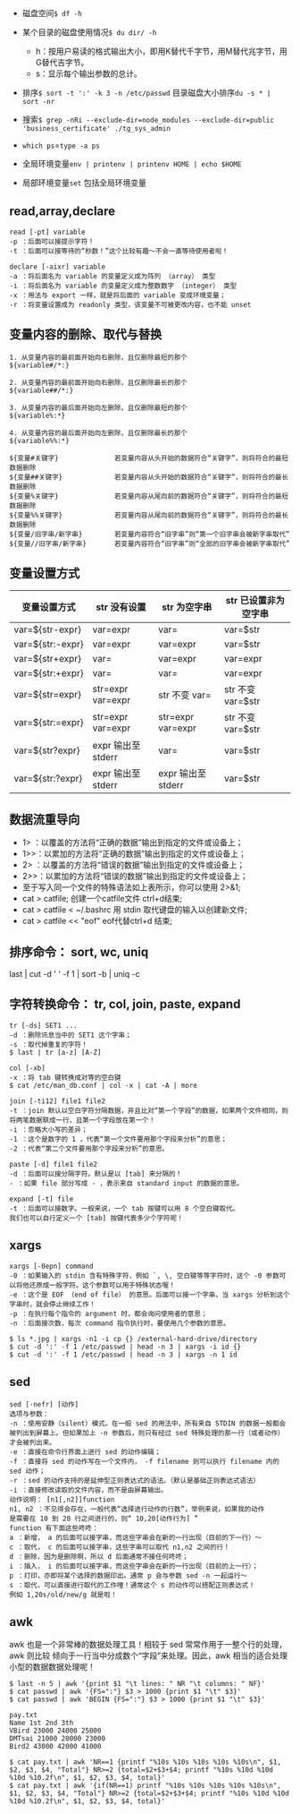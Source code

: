 - 磁盘空间`$ df -h`
- 某个目录的磁盘使用情况`$ du dir/ -h`

    - h：按用户易读的格式输出大小，即用K替代千字节，用M替代兆字节，用G替代吉字节。
    - s：显示每个输出参数的总计。
- 排序`$ sort -t ':' -k 3 -n /etc/passwd` 目录磁盘大小排序`du -s * | sort -nr `
- 搜索`$ grep -nRi --exclude-dir=node_modules --exclude-dir=public 'business_certificate' ./tg_sys_admin`
- `which ps`=`type -a ps`
- 全局环境变量`env | printenv | printenv HOME | echo $HOME`
- 局部环境变量`set` 包括全局环境变量



## read,array,declare

```
read [-pt] variable
-p ：后面可以接提示字符！
-t ：后面可以接等待的“秒数！”这个比较有趣～不会一直等待使用者啦！

declare [-aixr] variable
-a ：将后面名为 variable 的变量定义成为阵列 （array） 类型
-i ：将后面名为 variable 的变量定义成为整数数字 （integer） 类型
-x ：用法与 export 一样，就是将后面的 variable 变成环境变量；
-r ：将变量设置成为 readonly 类型，该变量不可被更改内容，也不能 unset
```

## 变量内容的删除、取代与替换

```
1. 从变量内容的最前面开始向右删除，且仅删除最短的那个
${variable#/*:}

2. 从变量内容的最前面开始向右删除，且仅删除最长的那个
${variable##/*:}

3. 从变量内容的最后面开始向左删除，且仅删除最短的那个
${variable%:*}

4. 从变量内容的最后面开始向左删除，且仅删除最长的那个
${variable%%:*}

${变量#关键字}              若变量内容从头开始的数据符合“关键字”，则将符合的最短数据删除
${变量##关键字}             若变量内容从头开始的数据符合“关键字”，则将符合的最长数据删除
${变量%关键字}              若变量内容从尾向前的数据符合“关键字”，则将符合的最短数据删除
${变量%%关键字}             若变量内容从尾向前的数据符合“关键字”，则将符合的最长数据删除
${变量/旧字串/新字串}        若变量内容符合“旧字串”则“第一个旧字串会被新字串取代” 
${变量//旧字串/新字串}       若变量内容符合“旧字串”则“全部的旧字串会被新字串取代”

```


## 变量设置方式


变量设置方式|str 没有设置|str 为空字串|str 已设置非为空字串
---|---|---|---
var=${str-expr}| var=expr| var=| var=$str
var=${str:-expr}| var=expr| var=expr| var=$str
var=${str+expr}| var= |var=expr |var=expr
var=${str:+expr}| var= | var=| var=expr
var=${str=expr}| str=expr var=expr| str 不变 var=| str 不变 var=$str
var=${str:=expr}| str=expr var=expr| str=expr var=expr| str 不变 var=$str
var=${str?expr}| expr 输出至 stderr| var=| var=$str
var=${str:?expr}| expr 输出至 stderr| expr 输出至 stderr| var=$str

## 数据流重导向

- 1> ：以覆盖的方法将“正确的数据”输出到指定的文件或设备上；
- 1>>：以累加的方法将“正确的数据”输出到指定的文件或设备上；
- 2> ：以覆盖的方法将“错误的数据”输出到指定的文件或设备上；
- 2>>：以累加的方法将“错误的数据”输出到指定的文件或设备上；
- 至于写入同一个文件的特殊语法如上表所示，你可以使用 2>&1;
- cat > catfile; 创建一个catfile文件 ctrl+d结束;
- cat > catfile < ~/.bashrc 用 stdin 取代键盘的输入以创建新文件;
- cat > catfile << "eof"  eof代替ctrl+d 结束;

## 排序命令： sort, wc, uniq

last | cut -d ' ' -f 1 | sort -b | uniq -c

## 字符转换命令： tr, col, join, paste, expand

```
tr [-ds] SET1 ...
-d ：删除讯息当中的 SET1 这个字串；
-s ：取代掉重复的字符！
$ last | tr [a-z] [A-Z]

col [-xb]
-x ：将 tab 键转换成对等的空白键
$ cat /etc/man_db.conf | col -x | cat -A | more

join [-ti12] file1 file2
-t ：join 默认以空白字符分隔数据，并且比对“第一个字段”的数据，如果两个文件相同，则将两笔数据联成一行，且第一个字段放在第一个！
-i ：忽略大小写的差异；
-1 ：这个是数字的 1 ，代表“第一个文件要用那个字段来分析”的意思；
-2 ：代表“第二个文件要用那个字段来分析”的意思。

paste [-d] file1 file2
-d ：后面可以接分隔字符。默认是以 [tab] 来分隔的！
- ：如果 file 部分写成 - ，表示来自 standard input 的数据的意思。

expand [-t] file
-t ：后面可以接数字。一般来说，一个 tab 按键可以用 8 个空白键取代。
我们也可以自行定义一个 [tab] 按键代表多少个字符呢！
```

## xargs 
```
xargs [-0epn] command
-0 ：如果输入的 stdin 含有特殊字符，例如 `, \, 空白键等等字符时，这个 -0 参数可以将他还原成一般字符。这个参数可以用于特殊状态喔！
-e ：这个是 EOF （end of file） 的意思。后面可以接一个字串，当 xargs 分析到这个字串时，就会停止继续工作！
-p ：在执行每个指令的 argument 时，都会询问使用者的意思；
-n ：后面接次数，每次 command 指令执行时，要使用几个参数的意思。

$ ls *.jpg | xargs -n1 -i cp {} /external-hard-drive/directory
$ cut -d ':' -f 1 /etc/passwd | head -n 3 | xargs -i id {}
$ cut -d ':' -f 1 /etc/passwd | head -n 3 | xargs -n 1 id
```

## sed

```
sed [-nefr] [动作]
选项与参数：
-n ：使用安静（silent）模式。在一般 sed 的用法中，所有来自 STDIN 的数据一般都会被列出到屏幕上。但如果加上 -n 参数后，则只有经过 sed 特殊处理的那一行（或者动作）才会被列出来。
-e ：直接在命令行界面上进行 sed 的动作编辑；
-f ：直接将 sed 的动作写在一个文件内， -f filename 则可以执行 filename 内的 sed 动作；
-r ：sed 的动作支持的是延伸型正则表达式的语法。（默认是基础正则表达式语法）
-i ：直接修改读取的文件内容，而不是由屏幕输出。
动作说明： [n1[,n2]]function
n1, n2 ：不见得会存在，一般代表“选择进行动作的行数”，举例来说，如果我的动作
是需要在 10 到 20 行之间进行的，则“ 10,20[动作行为] ”
function 有下面这些咚咚：
a ：新增， a 的后面可以接字串，而这些字串会在新的一行出现（目前的下一行）～
c ：取代， c 的后面可以接字串，这些字串可以取代 n1,n2 之间的行！
d ：删除，因为是删除啊，所以 d 后面通常不接任何咚咚；
i ：插入， i 的后面可以接字串，而这些字串会在新的一行出现（目前的上一行）；
p ：打印，亦即将某个选择的数据印出。通常 p 会与参数 sed -n 一起运行～
s ：取代，可以直接进行取代的工作哩！通常这个 s 的动作可以搭配正则表达式！
例如 1,20s/old/new/g 就是啦！
```

## awk

awk 也是一个非常棒的数据处理工具！相较于 sed 常常作用于一整个行的处理， awk 则比较
倾向于一行当中分成数个“字段”来处理。因此，awk 相当的适合处理小型的数据数据处理呢！

```
$ last -n 5 | awk '{print $1 "\t lines: " NR "\t columns: " NF}'
$ cat passwd | awk '{FS=":"} $3 > 1000 {print $1 "\t" $3}'
$ cat passwd | awk 'BEGIN {FS=":"} $3 > 1000 {print $1 "\t" $3}'

pay.txt
Name 1st 2nd 3th
VBird 23000 24000 25000
DMTsai 21000 20000 23000
Bird2 43000 42000 41000

$ cat pay.txt | awk 'NR==1 {printf "%10s %10s %10s %10s %10s\n", $1, $2, $3, $4, "Total"} NR>=2 {total=$2+$3+$4; printf "%10s %10d %10d %10d %10.2f\n", $1, $2, $3, $4, total}'
$ cat pay.txt | awk '{if(NR==1) printf "%10s %10s %10s %10s %10s\n", $1, $2, $3, $4, "Total"} NR>=2 {total=$2+$3+$4; printf "%10s %10d %10d %10d %10.2f\n", $1, $2, $3, $4, total}'
```